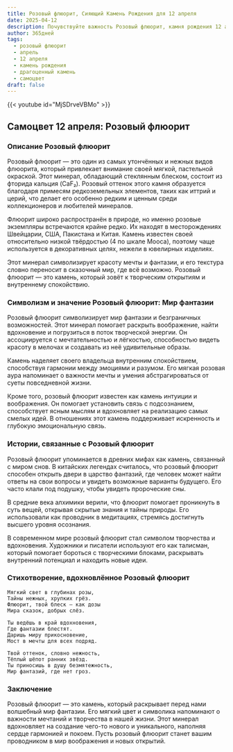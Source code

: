 ```yaml
---
title: Розовый флюорит, Сияющий Камень Рождения для 12 апреля
date: 2025-04-12
description: Почувствуйте важность Розовый флюорит, камня рождения 12 апреля, который символизирует Мир фантазии. Пусть его красота и значение осветят ваш день.
author: 365дней
tags:
  - розовый флюорит
  - апрель
  - 12 апреля
  - камень рождения
  - драгоценный камень
  - самоцвет
draft: false
---
```


{{< youtube id="MjSDrveVBMo" >}}

## Самоцвет 12 апреля: Розовый флюорит

### Описание Розовый флюорит

Розовый флюорит — это один из самых утончённых и нежных видов флюорита, который привлекает внимание своей мягкой, пастельной окраской. Этот минерал, обладающий стеклянным блеском, состоит из фторида кальция (CaF₂). Розовый оттенок этого камня образуется благодаря примесям редкоземельных элементов, таких как иттрий и церий, что делает его особенно редким и ценным среди коллекционеров и любителей минералов.

Флюорит широко распространён в природе, но именно розовые экземпляры встречаются крайне редко. Их находят в месторождениях Швейцарии, США, Пакистана и Китая. Камень известен своей относительно низкой твёрдостью (4 по шкале Мооса), поэтому чаще используется в декоративных целях, нежели в ювелирных изделиях.

Этот минерал символизирует красоту мечты и фантазии, и его текстура словно переносит в сказочный мир, где всё возможно. Розовый флюорит — это камень, который зовёт к творческим открытиям и внутреннему спокойствию.

### Символизм и значение Розовый флюорит: Мир фантазии

Розовый флюорит символизирует мир фантазии и безграничных возможностей. Этот минерал помогает раскрыть воображение, найти вдохновение и погрузиться в поток творческой энергии. Он ассоциируется с мечтательностью и лёгкостью, способностью видеть красоту в мелочах и создавать из неё удивительные образы.

Камень наделяет своего владельца внутренним спокойствием, способствуя гармонии между эмоциями и разумом. Его мягкая розовая аура напоминает о важности мечты и умения абстрагироваться от суеты повседневной жизни.

Кроме того, розовый флюорит известен как камень интуиции и воображения. Он помогает установить связь с подсознанием, способствует ясным мыслям и вдохновляет на реализацию самых смелых идей. В отношениях этот камень поддерживает искренность и глубокую эмоциональную связь.

### Истории, связанные с Розовый флюорит

Розовый флюорит упоминается в древних мифах как камень, связанный с миром снов. В китайских легендах считалось, что розовый флюорит способен открыть двери в царство фантазий, где человек может найти ответы на свои вопросы и увидеть возможные варианты будущего. Его часто клали под подушку, чтобы увидеть пророческие сны.

В средние века алхимики верили, что флюорит помогает проникнуть в суть вещей, открывая скрытые знания и тайны природы. Его использовали как проводник в медитациях, стремясь достигнуть высшего уровня осознания.

В современном мире розовый флюорит стал символом творчества и вдохновения. Художники и писатели используют его как талисман, который помогает бороться с творческими блоками, раскрывать внутренний потенциал и находить новые идеи.

### Стихотворение, вдохновлённое Розовый флюорит

```
Мягкий свет в глубинах розы,  
Тайны нежных, хрупких грёз.  
Флюорит, твой блеск — как дозы  
Мира сказок, добрых слёз.

Ты ведёшь в край вдохновения,  
Где фантазии блестят.  
Даришь миру прикосновение,  
Мост в мечты для всех подряд.

Твой оттенок, словно нежность,  
Тёплый шёпот ранних звёзд.  
Ты приносишь в душу безмятежность,  
Мир фантазий, где нет гроз.
```

### Заключение

Розовый флюорит — это камень, который раскрывает перед нами волшебный мир фантазии. Его мягкий цвет и символика напоминают о важности мечтаний и творчества в нашей жизни. Этот минерал вдохновляет на создание чего-то нового и уникального, наполняя сердце гармонией и покоем. Пусть розовый флюорит станет вашим проводником в мир воображения и новых открытий.